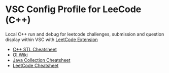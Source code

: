 # VSC Config Profile for LeeCode (C++)

Local C++ run and debug for leetcode challenges, submission and question display within VSC with [LeetCode Extension](https://marketplace.visualstudio.com/items?itemName=LeetCode.vscode-leetcode)

- [C++ STL Cheatsheet](https://hackingcpp.com/cpp/cheat_sheets.html)
- [OI Wiki](https://oi.wiki/)
- [Java Collection Cheatsheet](https://cheatography.com/hemanthreddy519/cheat-sheets/java-collections/)
- [LeetCode Cheatsheet](https://leetcode.com/explore/interview/card/cheatsheets/720/resources/)
